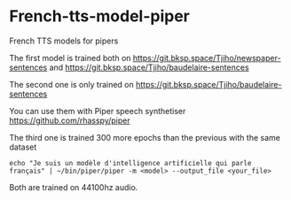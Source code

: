 # French-tts-model-piper

French TTS models for pipers

The first model is trained both on https://git.bksp.space/Tjiho/newspaper-sentences and https://git.bksp.space/Tjiho/baudelaire-sentences


The second one is only trained on https://git.bksp.space/Tjiho/baudelaire-sentences

You can use them with Piper speech synthetiser https://github.com/rhasspy/piper

The third one is trained 300 more epochs than the previous with the same dataset

```
echo "Je suis un modèle d'intelligence artificielle qui parle français" | ~/bin/piper/piper -m <model> --output_file <your_file>
```

Both are trained on 44100hz audio.
